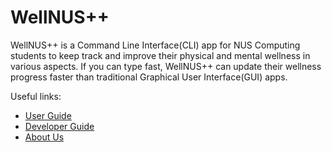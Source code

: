 # WellNUS++

WellNUS++ is a Command Line Interface(CLI) app for NUS Computing students to keep track and improve their physical and
mental wellness in various aspects. If you can type fast, WellNUS++ can update their wellness progress faster than
traditional Graphical User Interface(GUI) apps.

Useful links:
* [User Guide](UserGuide.md)
* [Developer Guide](DeveloperGuide.md)
* [About Us](AboutUs.md)
